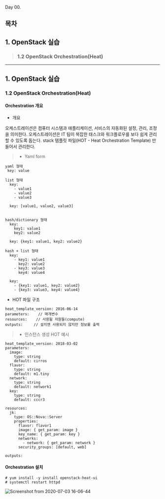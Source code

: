 Day 00.

## 목차
 
## 1. OpenStack 실습

> ### 1.2 OpenStack Orchestration(Heat)



------------
 
## 1. OpenStack 실습



### 1.2 OpenStack Orchestration(Heat)


#### Orchestration 개요

* 개요


오케스트레이션은 컴퓨터 시스템과 애플리케이션, 서비스의 자동화된 설정, 관리, 조정을 의미한다. 오케스트레이션은 IT 팀이 복잡한 태스크와 워크플로우를 보다 쉽게 관리할 수 있도록 돕는다. stack 템플릿 파일(HOT - Heat Orchestration Template) 만들어서 관리한다.


> * Yaml form
```
yaml 형태
 key: value

list 형태
  key:
    - value1
    - value2
    - value3

  key: [value1, value2, value3]
  
  
hash/dictionary 형태
  key:
    key1: value1
    key2: value2
  
  key: {key1: value1, key2: value2}
  
hash + list 형태
  key:
    - key1: value1
      key2: value2
    - key3: value3
      key4: value4
   
  key:
    - {key1: value1, key2: value2}
    - {key3: value3, key4: value4}

```

* HOT 파일 구조
```
heat_template_version: 2016-06-14
parameters:    // 매개변수
resources:    // 사용될 자원들(compute)
outputs:     // 설치엔 사용되지 않지만 정보를 출력
```


> * 인스턴스 생성 HOT 예시 
```
heat_template_version: 2018-03-02
parameters:
  image:
    type: string
    default: cirros
  flavor:
    type: string
    default: m1.tiny
  network:
    type: string
    default: network1
  key:
    type: string
    default: cccr3

resources:
  jk:
    type: OS::Nova::Server
    properties:
      flavor: flavor1
      image: { get_param: image }
      key_name: { get_param: key }
      networks:
        - network: { get_param: network }
      security_groups: [default, web]
        
outputs:
```

#### Orchestration 설치
```
# yum install -y install openstack-heat-ui
# systemctl restart httpd

```

![Screenshot from 2020-07-03 16-06-44](https://user-images.githubusercontent.com/56064985/86441473-39e72a00-bd47-11ea-8f79-8da20c07866e.png)








